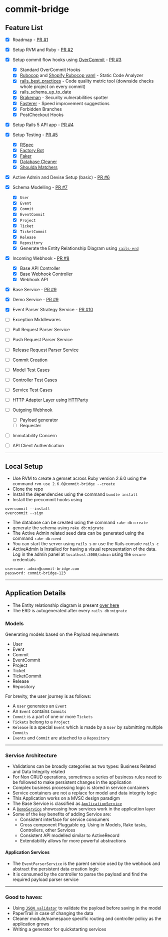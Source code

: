# commit-bridge

## Feature List
- [x] Roadmap - [PR #1](https://github.com/darth-dodo/commit-bridge/pull/1)
- [x] Setup RVM and Ruby - [PR #2](https://github.com/darth-dodo/commit-bridge/pull/2)
- [x] Setup commit flow hooks using [OverCommit](https://github.com/sds/overcommit)  - [PR #3](https://github.com/darth-dodo/commit-bridge/pull/3)
    - [x] Standard OverCommit Hooks
    - [x] [Rubocop](https://github.com/rubocop-hq/rubocop) and [Shopify Rubocop yaml](https://github.com/Shopify/ruby-style-guide/blob/master/rubocop.yml) - Static Code Analyzer
    - [x] [rails_best_practices](https://github.com/flyerhzm/rails_best_practices) - Code quality metric tool (downside checks whole project on every commit)
    - [x] rails_schema_up_to_date
    - [x] [Brakeman](https://github.com/presidentbeef/brakeman) - Security vulnerabilities spotter
    - [x] [Fasterer](https://github.com/DamirSvrtan/fasterer) - Speed improvement suggestions
    - [x] Forbidden Branches
    - [x] PostCheckout Hooks
- [x] Setup Rails 5 API app - [PR #4](https://github.com/darth-dodo/commit-bridge/pull/4)
- [x] Setup Testing  - [PR #5](https://github.com/darth-dodo/commit-bridge/pull/5)
    - [x] [RSpec](https://github.com/rspec/rspec-rails)
    - [x] [Factory Bot](https://github.com/thoughtbot/factory_bot)
    - [x] [Faker](https://github.com/faker-ruby/faker)
    - [x] [Database Cleaner](https://github.com/DatabaseCleaner/database_cleaner)
    - [x] [Shoulda Matchers](https://github.com/thoughtbot/shoulda-matchers)
- [x] Active Admin and Devise Setup (basic) - [PR #6](https://github.com/darth-dodo/commit-bridge/pull/6)
- [x] Schema Modelling - [PR #7](https://github.com/darth-dodo/commit-bridge/pull/7)
    - [x] `User`
    - [x] `Event`
    - [x] `Commit`
    - [x] `EventCommit`
    - [x] `Project`
    - [x] `Ticket`
    - [x] `TicketCommit`
    - [x] `Release`
    - [x] `Repository`
    - [x] Generate the Entity Relationship Diagram using [`rails-erd`](https://github.com/voormedia/rails-erd)
- [x] Incoming Webhook - [PR #8](https://github.com/darth-dodo/commit-bridge/pull/8)
    - [x] Base API Controller
    - [x] Base Webhook Controller
    - [x] Webhook API
- [x] Base Service - [PR #9](https://github.com/darth-dodo/commit-bridge/pull/9)
- [x] Demo Service - [PR #9](https://github.com/darth-dodo/commit-bridge/pull/9)
- [x] Event Parser Strategy Service - [PR #10](https://github.com/darth-dodo/commit-bridge/pull/10)
- [ ] Exception Middlewares
- [ ] Pull Request Parser Service
- [ ] Push Request Parser Service
- [ ] Release Request Parser Service
- [ ] Commit Creation
- [ ] Model Test Cases
- [ ] Controller Test Cases
- [ ] Service Test Cases
- [ ] HTTP Adapter Layer using [HTTParty](https://github.com/jnunemaker/httparty)
- [ ] Outgoing Webhook
    - [ ] Payload generator
    - [ ] Requester
- [ ] Immutability Concern
- [ ] API Client Authentication


---
## Local Setup
- Use RVM to create a gemset across Ruby version 2.6.0 using the command `rvm use 2.6.0@commit-bridge --create`
- Clone the repo
- Install the dependencies using the command `bundle install`
- Install the precommit hooks using
```
overcommit --install
overcommit --sign
```
- The database can be created using the command `rake db:create`
- generate the schema using `rake db:migrate`
- The Active Admin related seed data can be generated using the command `rake db:seed`
- You can start the server using `rails s` or use the Rails console `rails c`
- ActiveAdmin is installed for having a visual representation of the data. Log in the admin panel at
`localhost:3000/admin` using the `secure` credentials
```
username: admin@commit-bridge.com
password: commit-bridge-123
```

---
## Application Details
- The Entity relationship diagram is present [over here](https://github.com/darth-dodo/commit-bridge/blob/master/erd.pdf)
- The ERD is autogenerated after every `rails db:migrate`

### Models
Generating models based on the Payload requirements

- User
- Event
- Commit
- EventCommit
- Project
- Ticket
- TicketCommit
- Release
- Repository

For brevity, the user journey is as follows:
- A `User` generates an `Event`
- An `Event` contains `Commits`
- `Commit` is a part of one or more `Tickets`
- `Tickets` belong to a `Project`
- `Release` is a special `Event` which is made by a `User` by submitting multiple `Commits`
- `Events` and `Commit` are attached to a `Repository`


---
### Service Architecture
- Validations can be broadly categories as two types: Business Related and Data Integrity related
- For Non CRUD operations, sometimes a series of business rules need to be followed to make persistent changes in the application
- Complex business processing logic is stored in service containers
- Service containers are not a replace for model and data integrity logic
- This Application works on a MVSC design paradigm
- The Base Service is classified as [`ApplicationService`](https://github.com/darth-dodo/commit-bridge/blob/master/app/services/application_service.rb)
- A [`DemoService`](https://github.com/darth-dodo/commit-bridge/blob/master/app/services/mock/demo_service.rb) showcasing how services work in the application layer
- Some of the key benefits of adding Service are:
    - Consistent interface for service consumers
    - Cross component Pluggable eg. Using in Models, Rake tasks, Controllers, other Services
    - Consistent API modelled similar to ActiveRecord
    - Extendability allows for more powerful abstractions


#### Application Services
- The `EventParserService` is the parent service used by the webhook and abstract the persistent data creation logic
- It is consumed by the controller to parse the payload and find the required payload parser service


---
### Good to haves:
- Using [`JSON validator`](https://github.com/mirego/activerecord_json_validator) to validate the payload before saving in the model
- PaperTrail in case of changing the data
- Cleaner module/namespace specific routing and controller policy as the application grows
- Writing a generator for quickstarting services
